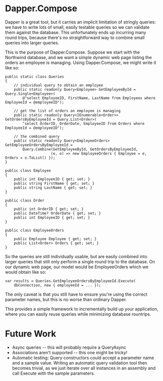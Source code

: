 # Dapper.Compose

Dapper is a great tool, but it carries an implicit limitation of stringly queries:
we have to write lots of small, easily testable queries so we can validate them
against the database. This unfortunately ends up incurring many round trips,
because there's no straightforward way to combine small queries into larger queries.

This is the purpose of Dapper.Compose. Suppose we start with the Northwind
database, and we want a simple dynamic web page listing the orders an employee
is managing. Using Dapper.Compose, we might write it like so:

	public static class Queries
	{
		// individual query to obtain an employee
		public static readonly Query<Employee> GetEmployeeById = Query.Single<Employee>(
			@"select EmployeeID, FirstName, LastName from Employees where EmployeeId = @employeeID");

		// get the list of orders an employee is managing
		public static readonly Query<IEnumerable<Order>> GetOrdersByEmployeeId = Query.List<Order>(
			"select OrderID, OrderDate, EmployeeID from Orders where EmployeeId = @employeeID");

		// the combined query
		public static readonly Query<EmployeeOrders> GetEmployeeOrdersByEmployeeId =
			Query.Combine(GetEmployeeById, GetOrdersByEmployeeId,
			             (e, o) => new EmployeeOrders { Employee = e, Orders = o.ToList() });
	}
	
    public class Employee
    {
        public int EmployeeID { get; set; }
        public string FirstName { get; set; }
        public string LastName { get; set; }
    }

    public class Order
    {
        public int OrderID { get; set; }
        public DateTime? OrderDate { get; set; }
        public int EmployeeID { get; set; }
    }
	
	public class EmployeeOrders
    {
        public Employee Employee { get; set; }
        public List<Order> Orders { get; set; }
    }

So the queries are still individually usable, but are easily combined into
larger queries that still only perform a single round trip to the database. On
our dynamic web page, our model would be EmployeeOrders which we would obtain
like so:

    var results = Queries.GetEmployeeOrdersByEmployeeId.Execute(
		dbConnection, new { employeeId = ... });

The only caveat is that you still have to ensure you're using the correct
parameter names, but this is no worse than ordinary Dapper.

This provides a simple framework to incrementally build up your application,
where you can easily reuse queries while minimizing database rountrips.

# Future Work

 * Async queries -- this will probably require a QueryAsync<T>
 * Associations aren't supported -- this one might be tricky!
 * Automatic testing: Query constructors could accept a parameter name and a
   sample value. Writing an automatic query validation tool then becomes
   trivial, as we just iterate over all instances in an assembly and call
   Execute with the sample parameters.